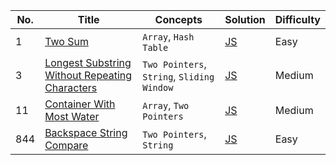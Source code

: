 | No. | Title | Concepts | Solution | Difficulty |
| --- | ----- | ------- | -------- | ---------- |
| 1 | [Two Sum](https://leetcode.com/problems/two-sum) | `Array`, `Hash Table` | [JS](./javascript/01_Two_Sum.js) | Easy |
| 3 | [Longest Substring Without Repeating Characters](https://leetcode.com/problems/longest-substring-without-repeating-characters) | `Two Pointers`, `String`, `Sliding Window` | [JS](./javascript/03_Longest_Substring_Without_Repeating_Characters.js) | Medium |
| 11 | [Container With Most Water](https://leetcode.com/problems/container-with-most-water) | `Array`, `Two Pointers` | [JS](./javascript/11_Container_With_Most_Water.js) | Medium |
| 844 | [Backspace String Compare](https://leetcode.com/problems/backspace-string-compare) | `Two Pointers`, `String` | [JS](./javascript/844_Backspace_String_Compare.js) | Easy |